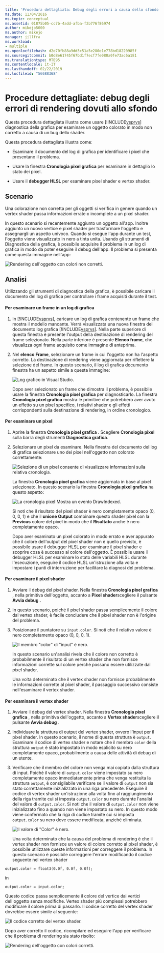```yaml
---
title: 'Procedura dettagliata: Debug degli errori a causa dello sfondo di Rendering | Microsoft Docs'
ms.date: 11/04/2016
ms.topic: conceptual
ms.assetid: 01875b05-cc7b-4add-afba-f2b776f86974
author: mikejo5000
ms.author: mikejo
manager: jillfra
ms.workload:
- multiple
ms.openlocfilehash: d2e70fb88a9dd3c51a5e280e1e778bd18220985f
ms.sourcegitcommit: b0d8e61745f67bd1f7ecf7fe080a0fe73ac6a181
ms.translationtype: MTE95
ms.contentlocale: it-IT
ms.lasthandoff: 02/22/2019
ms.locfileid: "56688368"
---
```

# <a name="walkthrough-debugging-rendering-errors-due-to-shading"></a>Procedure dettagliate: debug degli errori di rendering dovuti allo sfondo
Questa procedura dettagliata illustra come usare [!INCLUDE[vsprvs](../../code-quality/includes/vsprvs_md.md)] diagnostica della grafica per esaminare un oggetto colorato in modo non corretto a causa di un bug dello shader.

 Questa procedura dettagliata illustra come:

-   Esaminare il documento del log di grafica per identificare i pixel che presentano il problema.

-   Usare la finestra **Cronologia pixel grafica** per esaminare in dettaglio lo stato dei pixel.

-   Usare il **debugger HLSL** per esaminare pixel shader e vertex shader.

## <a name="scenario"></a>Scenario
 Una colorazione non corretta per gli oggetti si verifica in genere quando un vertex shader passa informazioni errate o incomplete a un pixel shader.

 In questo scenario si recentemente aggiunto un oggetto all'app. Inoltre aggiunto un nuovo vertice e pixel shader per trasformare l'oggetto e assegnargli un aspetto univoco. Quando si esegue l'app durante un test, l'oggetto viene visualizzato in nero a tinta unita. Usando gli strumenti di Diagnostica della grafica, è possibile acquisire il problema in un log di grafica in modo da poter eseguire il debug dell'app. Il problema si presenta come questa immagine nell'app:

 ![Rendering dell'oggetto con colori non corretti. ](media/gfx_diag_demo_render_error_shader_problem.png "gfx_diag_demo_render_error_shader_problem")

## <a name="investigation"></a>Analisi
 Utilizzando gli strumenti di diagnostica della grafica, è possibile caricare il documento del log di grafica per controllare i frame acquisiti durante il test.

#### <a name="to-examine-a-frame-in-a-graphics-log"></a>Per esaminare un frame in un log di grafica

1. In [!INCLUDE[vsprvs](../../code-quality/includes/vsprvs_md.md)], caricare un log di grafica contenente un frame che mostra il modello mancante. Verrà visualizzata una nuova finestra del documento log grafica [!INCLUDE[vsprvs](../../code-quality/includes/vsprvs_md.md)]. Nella parte superiore di questa finestra è presente l'output della destinazione di rendering del frame selezionato. Nella parte inferiore è presente **Elenco frame**, che visualizza ogni frame acquisito come immagine di anteprima.

2. Nel **elenco Frame**, selezionare un frame in cui l'oggetto non ha l'aspetto corretto. La destinazione di rendering viene aggiornata per riflettere la selezione del frame. In questo scenario, il log di grafica documento finestra ha un aspetto simile a questa immagine:

    ![Log grafico in Visual Studio. ](media/gfx_diag_demo_render_error_shader_step_1.png "gfx_diag_demo_render_error_shader_step_1")

   Dopo aver selezionato un frame che dimostra il problema, è possibile usare la finestra **Cronologia pixel grafica** per diagnosticarlo. La finestra **Cronologia pixel grafica** mostra le primitive che potrebbero aver avuto un effetto su un pixel specifico, i relativi shader e gli effetti corrispondenti sulla destinazione di rendering, in ordine cronologico.

#### <a name="to-examine-a-pixel"></a>Per esaminare un pixel

1. Aprire la finestra **Cronologia pixel grafica** . Scegliere **Cronologia pixel** sulla barra degli strumenti **Diagnostica grafica**.

2. Selezionare un pixel da esaminare. Nella finestra del documento del log di grafica selezionare uno dei pixel nell'oggetto non colorato correttamente:

    ![Selezione di un pixel consente di visualizzare informazioni sulla relativa cronologia. ](media/gfx_diag_demo_render_error_shader_step_2.png "gfx_diag_demo_render_error_shader_step_2")

    La finestra **Cronologia pixel grafica** viene aggiornata in base al pixel selezionato. In questo scenario la finestra **Cronologia pixel grafica** ha questo aspetto:

    ![La cronologia pixel Mostra un evento DrawIndexed. ](media/gfx_diag_demo_render_error_shader_step_3.png "gfx_diag_demo_render_error_shader_step_3")

    Si noti che il risultato del pixel shader è nero completamente opaco (0, 0, 0, 1) e che il **unione Output** combinare questo shader pixel con la **Previous** colore del pixel in modo che il  **Risultato** anche è nero completamente opaco.

   Dopo aver esaminato un pixel colorato in modo errato e aver appurato che il colore dell'output del pixel shader non è quello previsto, è possibile usare il debugger HLSL per esaminare il pixel shader e scoprire cosa è successo al colore dell'oggetto. È possibile usare il debugger HLSL per esaminare lo stato delle variabili HLSL durante l'esecuzione, eseguire il codice HLSL un'istruzione alla volta e impostare i punti di interruzione per facilitare la diagnosi del problema.

#### <a name="to-examine-the-pixel-shader"></a>Per esaminare il pixel shader

1. Avviare il debug del pixel shader. Nella finestra **Cronologia pixel grafica** , nella primitiva dell'oggetto, accanto a **Pixel shader**scegliere il pulsante **Avvia debug** .

2. In questo scenario, poiché il pixel shader passa semplicemente il colore dal vertex shader, è facile concludere che il pixel shader non è l'origine del problema.

3. Posizionare il puntatore su `input.color`. Si noti che il relativo valore è nero completamente opaco (0, 0, 0, 1).

    ![Il membro "color" di "input" è nero. ](media/gfx_diag_demo_render_error_shader_step_5.png "gfx_diag_demo_render_error_shader_step_5")

    In questo scenario un'analisi rivela che il colore non corretto è probabilmente il risultato di un vertex shader che non fornisce informazioni corrette sul colore perché possano essere utilizzate dal pixel shader.

   Una volta determinato che il vertex shader non fornisce probabilmente le informazioni corrette al pixel shader, il passaggio successivo consiste nell'esaminare il vertex shader.

#### <a name="to-examine-the-vertex-shader"></a>Per esaminare il vertex shader

1. Avviare il debug del vertex shader. Nella finestra **Cronologia pixel grafica** , nella primitiva dell'oggetto, accanto a **Vertex shader**scegliere il pulsante **Avvia debug** .

2. Individuare la struttura di output del vertex shader, ovvero l'input per il pixel shader. In questo scenario, il nome di questa struttura è `output`. Esaminare il codice di vertex shader e notare che il membro `color` della struttura `output` è stato impostato in modo esplicito su nero completamente opaco, probabilmente a causa delle attività di debug di un utente.

3. Verificare che il membro del colore non venga mai copiato dalla struttura di input. Poiché il valore di `output.color` viene impostato su nero completamente opaco immediatamente prima che venga restituita la struttura `output`, è consigliabile verificare se il valore di `output` non sia stato correttamente inizializzato in una riga precedente. Eseguire il codice di vertex shader un'istruzione alla volta fino al raggiungimento della riga tramite cui si imposta `output.color` su nero durante l'analisi del valore di `output.color`. Si noti che il valore di `output.color` non viene inizializzato fino a quando non viene impostato su nero. In questo modo viene confermato che la riga di codice tramite cui si imposta `output.color` su nero deve essere modificata, anziché eliminata.

    ![Il valore di "Color" è nero. ](media/gfx_diag_demo_render_error_shader_step_7.png "gfx_diag_demo_render_error_shader_step_7")

   Una volta determinato che la causa del problema di rendering è che il vertex shader non fornisce un valore di colore corretto al pixel shader, è possibile utilizzare queste informazioni per correggere il problema. In questo scenario è possibile correggere l'errore modificando il codice seguente nel vertex shader

```hlsl
output.color = float3(0.0f, 0.0f, 0.0f);
```

 in

```hlsl
output.color = input.color;
```

 Questo codice passa semplicemente il colore del vertice dai vertici dell'oggetto senza modifiche. Vertex shader più complessi potrebbero modificare il colore prima di passarlo. Il codice corretto del vertex shader dovrebbe essere simile al seguente:

 ![Il codice corretto del vertex shader. ](media/gfx_diag_demo_render_error_shader_step_8.png "gfx_diag_demo_render_error_shader_step_8")

 Dopo aver corretto il codice, ricompilare ed eseguire l'app per verificare che il problema di rendering sia stato risolto:

 ![Rendering dell'oggetto con colori corretti. ](media/gfx_diag_demo_render_error_shader_resolution.png "gfx_diag_demo_render_error_shader_resolution")
